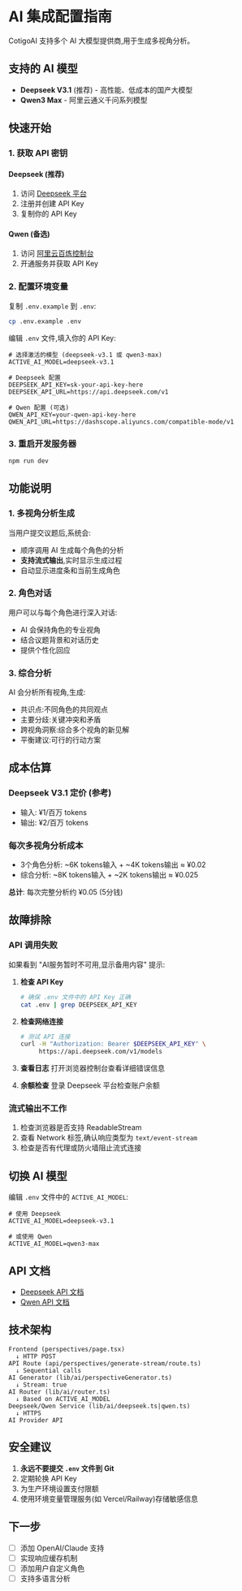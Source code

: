 # AI 集成配置指南

CotigoAI 支持多个 AI 大模型提供商,用于生成多视角分析。

## 支持的 AI 模型

- **Deepseek V3.1** (推荐) - 高性能、低成本的国产大模型
- **Qwen3 Max** - 阿里云通义千问系列模型

## 快速开始

### 1. 获取 API 密钥

#### Deepseek (推荐)
1. 访问 [Deepseek 平台](https://platform.deepseek.com/)
2. 注册并创建 API Key
3. 复制你的 API Key

#### Qwen (备选)
1. 访问 [阿里云百炼控制台](https://bailian.console.aliyun.com/)
2. 开通服务并获取 API Key

### 2. 配置环境变量

复制 `.env.example` 到 `.env`:

```bash
cp .env.example .env
```

编辑 `.env` 文件,填入你的 API Key:

```env
# 选择激活的模型 (deepseek-v3.1 或 qwen3-max)
ACTIVE_AI_MODEL=deepseek-v3.1

# Deepseek 配置
DEEPSEEK_API_KEY=sk-your-api-key-here
DEEPSEEK_API_URL=https://api.deepseek.com/v1

# Qwen 配置 (可选)
QWEN_API_KEY=your-qwen-api-key-here
QWEN_API_URL=https://dashscope.aliyuncs.com/compatible-mode/v1
```

### 3. 重启开发服务器

```bash
npm run dev
```

## 功能说明

### 1. 多视角分析生成

当用户提交议题后,系统会:
- 顺序调用 AI 生成每个角色的分析
- **支持流式输出**,实时显示生成过程
- 自动显示进度条和当前生成角色

### 2. 角色对话

用户可以与每个角色进行深入对话:
- AI 会保持角色的专业视角
- 结合议题背景和对话历史
- 提供个性化回应

### 3. 综合分析

AI 会分析所有视角,生成:
- 共识点:不同角色的共同观点
- 主要分歧:关键冲突和矛盾
- 跨视角洞察:综合多个视角的新见解
- 平衡建议:可行的行动方案

## 成本估算

### Deepseek V3.1 定价 (参考)
- 输入: ¥1/百万 tokens
- 输出: ¥2/百万 tokens

### 每次多视角分析成本
- 3个角色分析: ~6K tokens输入 + ~4K tokens输出 ≈ ¥0.02
- 综合分析: ~8K tokens输入 + ~2K tokens输出 ≈ ¥0.025

**总计**: 每次完整分析约 ¥0.05 (5分钱)

## 故障排除

### API 调用失败

如果看到 "AI服务暂时不可用,显示备用内容" 提示:

1. **检查 API Key**
   ```bash
   # 确保 .env 文件中的 API Key 正确
   cat .env | grep DEEPSEEK_API_KEY
   ```

2. **检查网络连接**
   ```bash
   # 测试 API 连接
   curl -H "Authorization: Bearer $DEEPSEEK_API_KEY" \
        https://api.deepseek.com/v1/models
   ```

3. **查看日志**
   打开浏览器控制台查看详细错误信息

4. **余额检查**
   登录 Deepseek 平台检查账户余额

### 流式输出不工作

1. 检查浏览器是否支持 ReadableStream
2. 查看 Network 标签,确认响应类型为 `text/event-stream`
3. 检查是否有代理或防火墙阻止流式连接

## 切换 AI 模型

编辑 `.env` 文件中的 `ACTIVE_AI_MODEL`:

```env
# 使用 Deepseek
ACTIVE_AI_MODEL=deepseek-v3.1

# 或使用 Qwen
ACTIVE_AI_MODEL=qwen3-max
```

## API 文档

- [Deepseek API 文档](https://platform.deepseek.com/docs)
- [Qwen API 文档](https://help.aliyun.com/zh/dashscope/)

## 技术架构

```
Frontend (perspectives/page.tsx)
  ↓ HTTP POST
API Route (api/perspectives/generate-stream/route.ts)
  ↓ Sequential calls
AI Generator (lib/ai/perspectiveGenerator.ts)
  ↓ Stream: true
AI Router (lib/ai/router.ts)
  ↓ Based on ACTIVE_AI_MODEL
Deepseek/Qwen Service (lib/ai/deepseek.ts|qwen.ts)
  ↓ HTTPS
AI Provider API
```

## 安全建议

1. **永远不要提交 `.env` 文件到 Git**
2. 定期轮换 API Key
3. 为生产环境设置支付限额
4. 使用环境变量管理服务(如 Vercel/Railway)存储敏感信息

## 下一步

- [ ] 添加 OpenAI/Claude 支持
- [ ] 实现响应缓存机制
- [ ] 添加用户自定义角色
- [ ] 支持多语言分析
